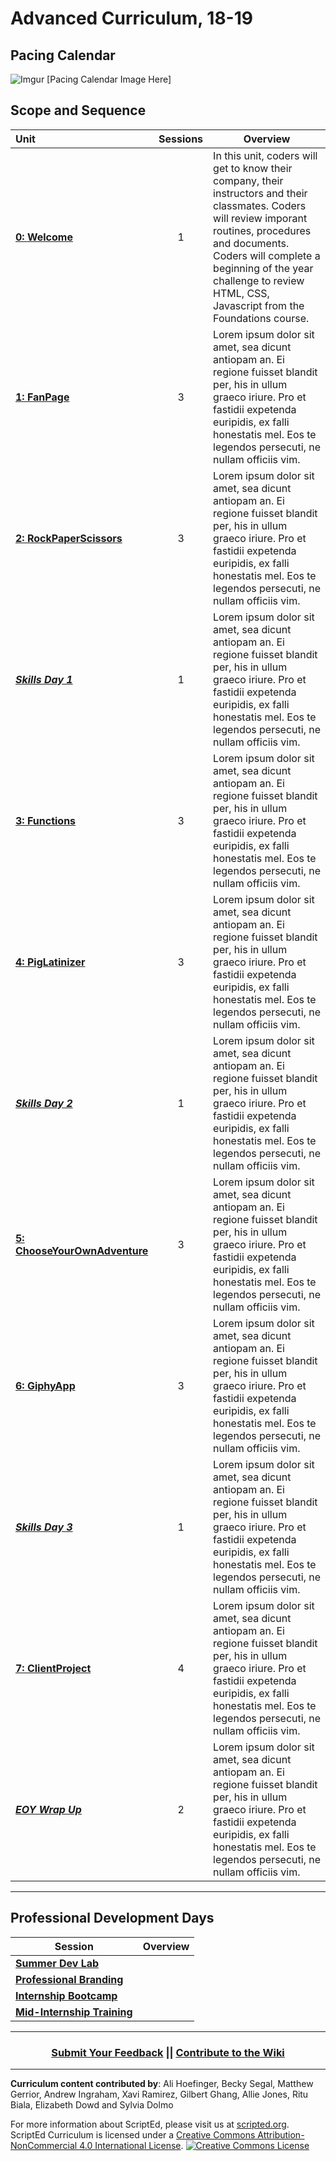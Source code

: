 # Advanced Curriculum, 18-19

## Pacing Calendar
![Imgur]() [Pacing Calendar Image Here]

## Scope and Sequence

| Unit  | Sessions | Overview|
|:-------|:-------:|------|
| [**0: Welcome**](units/unit0) | 1 | In this unit, coders will get to know their company, their instructors and their classmates.    Coders will review imporant routines, procedures and documents. Coders will complete a beginning of the year challenge to review HTML, CSS, Javascript from the Foundations course.|
| [**1: FanPage**](units/unit1) | 3 | Lorem ipsum dolor sit amet, sea dicunt antiopam an. Ei regione fuisset blandit per, his in ullum graeco iriure. Pro et fastidii expetenda euripidis, ex falli honestatis mel. Eos te legendos persecuti, ne nullam officiis vim.|
| [**2: RockPaperScissors**](units/unit2) | 3 | Lorem ipsum dolor sit amet, sea dicunt antiopam an. Ei regione fuisset blandit per, his in ullum graeco iriure. Pro et fastidii expetenda euripidis, ex falli honestatis mel. Eos te legendos persecuti, ne nullam officiis vim.|
| *[**Skills Day 1**]()* | 1 | Lorem ipsum dolor sit amet, sea dicunt antiopam an. Ei regione fuisset blandit per, his in ullum graeco iriure. Pro et fastidii expetenda euripidis, ex falli honestatis mel. Eos te legendos persecuti, ne nullam officiis vim.|
| [**3: Functions**](units/unit3) | 3 |Lorem ipsum dolor sit amet, sea dicunt antiopam an. Ei regione fuisset blandit per, his in ullum graeco iriure. Pro et fastidii expetenda euripidis, ex falli honestatis mel. Eos te legendos persecuti, ne nullam officiis vim. |
| [**4: PigLatinizer**](units/unit4) | 3 | Lorem ipsum dolor sit amet, sea dicunt antiopam an. Ei regione fuisset blandit per, his in ullum graeco iriure. Pro et fastidii expetenda euripidis, ex falli honestatis mel. Eos te legendos persecuti, ne nullam officiis vim.|
| *[**Skills Day 2**]()* | 1 |  Lorem ipsum dolor sit amet, sea dicunt antiopam an. Ei regione fuisset blandit per, his in ullum graeco iriure. Pro et fastidii expetenda euripidis, ex falli honestatis mel. Eos te legendos persecuti, ne nullam officiis vim.|
| [**5: ChooseYourOwnAdventure**](units/unit5) | 3 | Lorem ipsum dolor sit amet, sea dicunt antiopam an. Ei regione fuisset blandit per, his in ullum graeco iriure. Pro et fastidii expetenda euripidis, ex falli honestatis mel. Eos te legendos persecuti, ne nullam officiis vim. |
| [**6: GiphyApp**](units/unit6) | 3 | Lorem ipsum dolor sit amet, sea dicunt antiopam an. Ei regione fuisset blandit per, his in ullum graeco iriure. Pro et fastidii expetenda euripidis, ex falli honestatis mel. Eos te legendos persecuti, ne nullam officiis vim. |
| *[**Skills Day 3**]()* | 1 | Lorem ipsum dolor sit amet, sea dicunt antiopam an. Ei regione fuisset blandit per, his in ullum graeco iriure. Pro et fastidii expetenda euripidis, ex falli honestatis mel. Eos te legendos persecuti, ne nullam officiis vim. |
| [**7: ClientProject**](units/unit7)| 4 | Lorem ipsum dolor sit amet, sea dicunt antiopam an. Ei regione fuisset blandit per, his in ullum graeco iriure. Pro et fastidii expetenda euripidis, ex falli honestatis mel. Eos te legendos persecuti, ne nullam officiis vim. |
| *[**EOY Wrap Up**](units/eoy)* | 2 | Lorem ipsum dolor sit amet, sea dicunt antiopam an. Ei regione fuisset blandit per, his in ullum graeco iriure. Pro et fastidii expetenda euripidis, ex falli honestatis mel. Eos te legendos persecuti, ne nullam officiis vim. |
----

## Professional Development Days

| Session  | Overview|
|-------|-------|
|[**Summer Dev Lab**](pd/launch) |   |
|[**Professional Branding**](pd/branding) |   |
|[**Internship Bootcamp**](pd/bootcamp) |  | 
|[**Mid-Internship Training**](pd/midinternship) |  | 

----

<h3 align="center"><a href="https://docs.google.com/forms/d/e/1FAIpQLSdmoYjRk6tqJHI5Y1ELjOZ7tiYj58dmoIBEeUaXK5ciIdljIg/viewform">Submit Your Feedback</a> || <a href="">Contribute to the Wiki</a> </h3>

----

**Curriculum content contributed by**: Ali Hoefinger, Becky Segal, Matthew Gerrior, Andrew Ingraham, Xavi Ramirez, Gilbert Ghang, Allie Jones, Ritu Biala, Elizabeth Dowd and Sylvia Dolmo

For more information about ScriptEd, please visit us at [scripted.org](https://www.scripted.org). 
<br>
ScriptEd Curriculum is licensed under a <a rel="license" href="http://creativecommons.org/licenses/by-nc/4.0/">Creative Commons Attribution-NonCommercial 4.0 International License</a>. 
<a rel="license" href="http://creativecommons.org/licenses/by-nc/4.0/"><img alt="Creative Commons License" style="border-width:0" src="https://i.creativecommons.org/l/by-nc/4.0/88x31.png" /></a>
